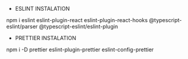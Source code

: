 * ESLINT INSTALATION

npm i eslint eslint-plugin-react eslint-plugin-react-hooks @typescript-eslint/parser @typescript-eslint/eslint-plugin

* PRETTIER INSTALATION

npm i -D prettier eslint-plugin-prettier eslint-config-prettier